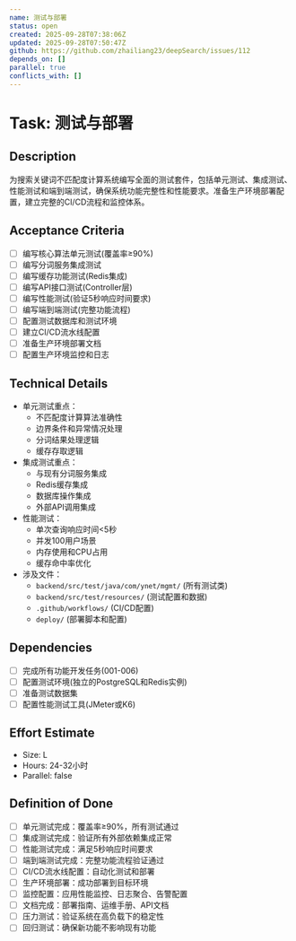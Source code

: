 ```yaml
---
name: 测试与部署
status: open
created: 2025-09-28T07:38:06Z
updated: 2025-09-28T07:50:47Z
github: https://github.com/zhailiang23/deepSearch/issues/112
depends_on: []
parallel: true
conflicts_with: []
---
```



# Task: 测试与部署

## Description
为搜索关键词不匹配度计算系统编写全面的测试套件，包括单元测试、集成测试、性能测试和端到端测试，确保系统功能完整性和性能要求。准备生产环境部署配置，建立完整的CI/CD流程和监控体系。

## Acceptance Criteria
- [ ] 编写核心算法单元测试(覆盖率≥90%)
- [ ] 编写分词服务集成测试
- [ ] 编写缓存功能测试(Redis集成)
- [ ] 编写API接口测试(Controller层)
- [ ] 编写性能测试(验证5秒响应时间要求)
- [ ] 编写端到端测试(完整功能流程)
- [ ] 配置测试数据库和测试环境
- [ ] 建立CI/CD流水线配置
- [ ] 准备生产环境部署文档
- [ ] 配置生产环境监控和日志

## Technical Details
- 单元测试重点：
  - 不匹配度计算算法准确性
  - 边界条件和异常情况处理
  - 分词结果处理逻辑
  - 缓存存取逻辑
- 集成测试重点：
  - 与现有分词服务集成
  - Redis缓存集成
  - 数据库操作集成
  - 外部API调用集成
- 性能测试：
  - 单次查询响应时间<5秒
  - 并发100用户场景
  - 内存使用和CPU占用
  - 缓存命中率优化
- 涉及文件：
  - `backend/src/test/java/com/ynet/mgmt/` (所有测试类)
  - `backend/src/test/resources/` (测试配置和数据)
  - `.github/workflows/` (CI/CD配置)
  - `deploy/` (部署脚本和配置)

## Dependencies
- [ ] 完成所有功能开发任务(001-006)
- [ ] 配置测试环境(独立的PostgreSQL和Redis实例)
- [ ] 准备测试数据集
- [ ] 配置性能测试工具(JMeter或K6)

## Effort Estimate
- Size: L
- Hours: 24-32小时
- Parallel: false

## Definition of Done
- [ ] 单元测试完成：覆盖率≥90%，所有测试通过
- [ ] 集成测试完成：验证所有外部依赖集成正常
- [ ] 性能测试完成：满足5秒响应时间要求
- [ ] 端到端测试完成：完整功能流程验证通过
- [ ] CI/CD流水线配置：自动化测试和部署
- [ ] 生产环境部署：成功部署到目标环境
- [ ] 监控配置：应用性能监控、日志聚合、告警配置
- [ ] 文档完成：部署指南、运维手册、API文档
- [ ] 压力测试：验证系统在高负载下的稳定性
- [ ] 回归测试：确保新功能不影响现有功能
